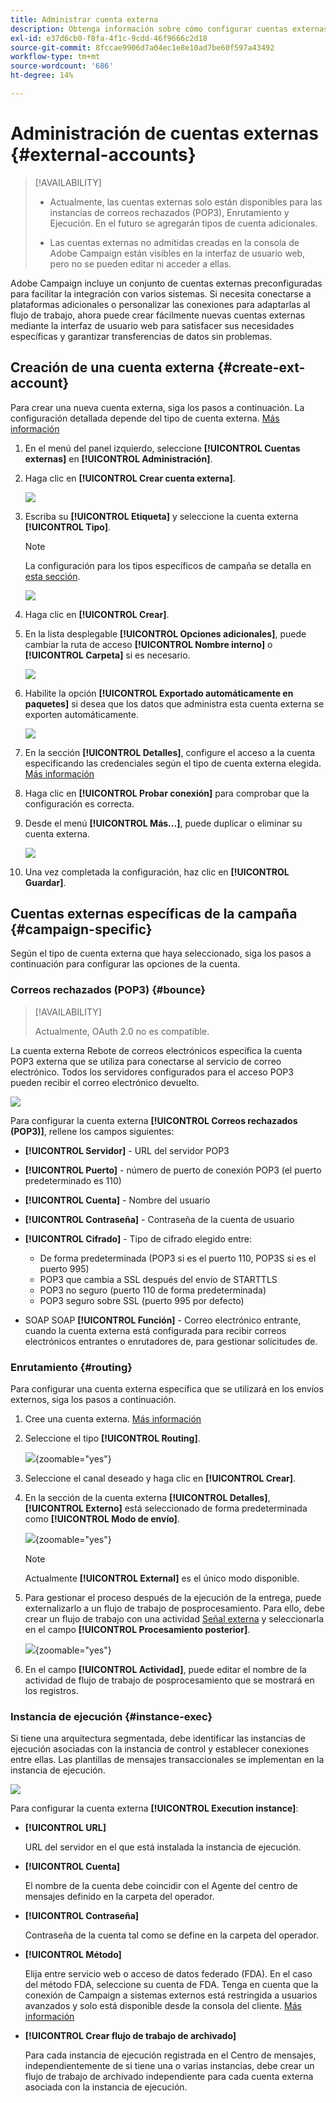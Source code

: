 ```yaml
---
title: Administrar cuenta externa
description: Obtenga información sobre cómo configurar cuentas externas
exl-id: e37d6cb0-f8fa-4f1c-9cdd-46f9666c2d18
source-git-commit: 8fccae9906d7a04ec1e8e10ad7be60f597a43492
workflow-type: tm+mt
source-wordcount: '686'
ht-degree: 14%

---
```


# Administración de cuentas externas {#external-accounts}

>[!AVAILABILITY]
>
>* Actualmente, las cuentas externas solo están disponibles para las instancias de correos rechazados (POP3), Enrutamiento y Ejecución. En el futuro se agregarán tipos de cuenta adicionales.
>
>* Las cuentas externas no admitidas creadas en la consola de Adobe Campaign están visibles en la interfaz de usuario web, pero no se pueden editar ni acceder a ellas.

Adobe Campaign incluye un conjunto de cuentas externas preconfiguradas para facilitar la integración con varios sistemas. Si necesita conectarse a plataformas adicionales o personalizar las conexiones para adaptarlas al flujo de trabajo, ahora puede crear fácilmente nuevas cuentas externas mediante la interfaz de usuario web para satisfacer sus necesidades específicas y garantizar transferencias de datos sin problemas.

## Creación de una cuenta externa {#create-ext-account}

Para crear una nueva cuenta externa, siga los pasos a continuación. La configuración detallada depende del tipo de cuenta externa. [Más información](#campaign-specific)

1. En el menú del panel izquierdo, seleccione **[!UICONTROL Cuentas externas]** en **[!UICONTROL Administración]**.

1. Haga clic en **[!UICONTROL Crear cuenta externa]**.

   ![](assets/external_account_create_1.png)

1. Escriba su **[!UICONTROL Etiqueta]** y seleccione la cuenta externa **[!UICONTROL Tipo]**.

   >[!NOTE]
   >
   >La configuración para los tipos específicos de campaña se detalla en [esta sección](#campaign-specific).

   ![](assets/external_account_create_2.png)

1. Haga clic en **[!UICONTROL Crear]**.

1. En la lista desplegable **[!UICONTROL Opciones adicionales]**, puede cambiar la ruta de acceso **[!UICONTROL Nombre interno]** o **[!UICONTROL Carpeta]** si es necesario.

   ![](assets/external_account_create_3.png)

1. Habilite la opción **[!UICONTROL Exportado automáticamente en paquetes]** si desea que los datos que administra esta cuenta externa se exporten automáticamente. <!--Exported where??-->

   ![](assets/external_account_create_exported.png)

1. En la sección **[!UICONTROL Detalles]**, configure el acceso a la cuenta especificando las credenciales según el tipo de cuenta externa elegida. [Más información](#bounce)

1. Haga clic en **[!UICONTROL Probar conexión]** para comprobar que la configuración es correcta.

1. Desde el menú **[!UICONTROL Más...]**, puede duplicar o eliminar su cuenta externa.

   ![](assets/external_account_create_4.png)

1. Una vez completada la configuración, haz clic en **[!UICONTROL Guardar]**.

## Cuentas externas específicas de la campaña {#campaign-specific}

Según el tipo de cuenta externa que haya seleccionado, siga los pasos a continuación para configurar las opciones de la cuenta.

### Correos rechazados (POP3) {#bounce}

>[!AVAILABILITY]
>
> Actualmente, OAuth 2.0 no es compatible.

La cuenta externa Rebote de correos electrónicos especifica la cuenta POP3 externa que se utiliza para conectarse al servicio de correo electrónico. Todos los servidores configurados para el acceso POP3 pueden recibir el correo electrónico devuelto.

![](assets/external_account_bounce.png)

Para configurar la cuenta externa **[!UICONTROL Correos rechazados (POP3)]**, rellene los campos siguientes:

* **[!UICONTROL Servidor]** - URL del servidor POP3

* **[!UICONTROL Puerto]** - número de puerto de conexión POP3 (el puerto predeterminado es 110)

* **[!UICONTROL Cuenta]** - Nombre del usuario

* **[!UICONTROL Contraseña]** - Contraseña de la cuenta de usuario

* **[!UICONTROL Cifrado]** - Tipo de cifrado elegido entre:

   * De forma predeterminada (POP3 si es el puerto 110, POP3S si es el puerto 995)
   * POP3 que cambia a SSL después del envío de STARTTLS
   * POP3 no seguro (puerto 110 de forma predeterminada)
   * POP3 seguro sobre SSL (puerto 995 por defecto)

* SOAP SOAP **[!UICONTROL Función]** - Correo electrónico entrante, cuando la cuenta externa está configurada para recibir correos electrónicos entrantes o enrutadores de, para gestionar solicitudes de.

### Enrutamiento {#routing}

Para configurar una cuenta externa específica que se utilizará en los envíos externos, siga los pasos a continuación.

1. Cree una cuenta externa. [Más información](../administration/external-account.md#create-ext-account)

1. Seleccione el tipo **[!UICONTROL Routing]**.

   ![](assets/external-account-routing.png){zoomable="yes"}

1. Seleccione el canal deseado y haga clic en **[!UICONTROL Crear]**.

1. En la sección de la cuenta externa **[!UICONTROL Detalles]**, **[!UICONTROL Externo]** está seleccionado de forma predeterminada como **[!UICONTROL Modo de envío]**.

   ![](assets/external-account-delivery-mode.png){zoomable="yes"}

   >[!NOTE]
   >
   >Actualmente **[!UICONTROL External]** es el único modo disponible.

1. Para gestionar el proceso después de la ejecución de la entrega, puede externalizarlo a un flujo de trabajo de posprocesamiento. Para ello, debe crear un flujo de trabajo con una actividad [Señal externa](../workflows/activities/external-signal.md) y seleccionarla en el campo **[!UICONTROL Procesamiento posterior]**.

   ![](assets/external-account-post-processing.png){zoomable="yes"}

1. En el campo **[!UICONTROL Actividad]**, puede editar el nombre de la actividad de flujo de trabajo de posprocesamiento que se mostrará en los registros. <!--you can edit the name of the activity that will be created if you add an external or bulk delivery to a workflow-->


### Instancia de ejecución {#instance-exec}

Si tiene una arquitectura segmentada, debe identificar las instancias de ejecución asociadas con la instancia de control y establecer conexiones entre ellas. Las plantillas de mensajes transaccionales se implementan en la instancia de ejecución.

![](assets/external_account_exec.png)

Para configurar la cuenta externa **[!UICONTROL Execution instance]**:

* **[!UICONTROL URL]**

  URL del servidor en el que está instalada la instancia de ejecución.

* **[!UICONTROL Cuenta]**

  El nombre de la cuenta debe coincidir con el Agente del centro de mensajes definido en la carpeta del operador.

* **[!UICONTROL Contraseña]**

  Contraseña de la cuenta tal como se define en la carpeta del operador.

* **[!UICONTROL Método]**

  Elija entre servicio web o acceso de datos federado (FDA).
En el caso del método FDA, seleccione su cuenta de FDA. Tenga en cuenta que la conexión de Campaign a sistemas externos está restringida a usuarios avanzados y solo está disponible desde la consola del cliente. [Más información](https://experienceleague.adobe.com/en/docs/campaign/campaign-v8/connect/fda#_blank)

* **[!UICONTROL Crear flujo de trabajo de archivado]**

  Para cada instancia de ejecución registrada en el Centro de mensajes, independientemente de si tiene una o varias instancias, debe crear un flujo de trabajo de archivado independiente para cada cuenta externa asociada con la instancia de ejecución.

